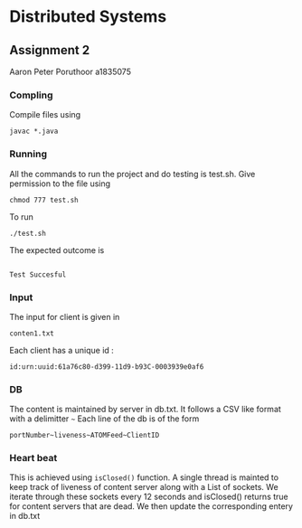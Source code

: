 # Distributed Systems

## Assignment 2 

Aaron Peter Poruthoor
a1835075

### Compling

Compile files using

```
javac *.java
```

### Running

All the commands to run the project and do testing is test.sh. Give permission to the file using 

```
chmod 777 test.sh

```
To run 
```
./test.sh
```
The expected outcome is 

```

Test Succesful 

```

### Input

The input for client is given in  

```
conten1.txt
```
Each client has a unique id :
```
id:urn:uuid:61a76c80-d399-11d9-b93C-0003939e0af6
```

### DB
The content is maintained by server in db.txt. It follows a CSV like format with a delimitter ```~```
Each line of the db is of the form
```
portNumber~liveness~ATOMFeed~ClientID
```

### Heart beat
This is achieved using ```isClosed()``` function. A single thread is mainted to keep track of liveness of content server along with a List of sockets. We iterate through these sockets every 12 seconds and isClosed() returns true for content servers that are dead. We then update the corresponding entery in db.txt